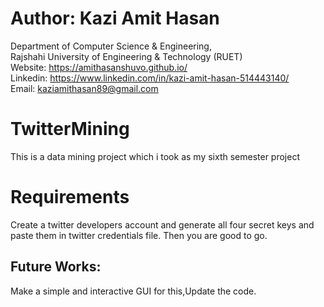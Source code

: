 # Author: Kazi Amit Hasan

Department of Computer Science & Engineering, </br>
Rajshahi University of Engineering & Technology (RUET) </br>
Website: https://amithasanshuvo.github.io/ </br>
Linkedin: https://www.linkedin.com/in/kazi-amit-hasan-514443140/ </br>
Email: kaziamithasan89@gmail.com
# TwitterMining
This is a data mining project which i took as my sixth semester project
# Requirements
Create a twitter developers account and generate all four secret keys and paste them in twitter credentials file. Then you are good to go.


## Future Works:
Make a simple and interactive GUI for this,Update the code.
